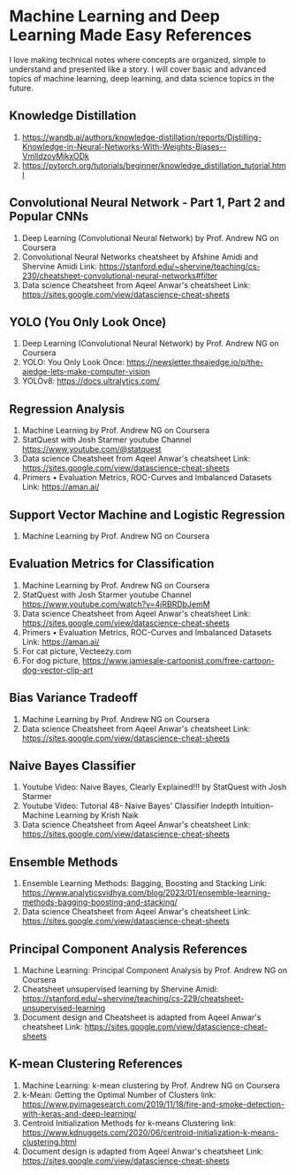 # Machine Learning and Deep Learning Made Easy References
I love making technical notes where concepts are organized, simple to understand and presented like a story. I will cover basic and advanced topics of machine learning, deep learning, and data science topics in the future.

## Knowledge Distillation
1. https://wandb.ai/authors/knowledge-distillation/reports/Distilling-Knowledge-in-Neural-Networks-With-Weights-Biases--VmlldzoyMjkxODk
2. https://pytorch.org/tutorials/beginner/knowledge_distillation_tutorial.html

## Convolutional Neural Network - Part 1, Part 2 and Popular CNNs
1. Deep Learning (Convolutional Neural Network) by Prof. Andrew NG on Coursera
2. Convolutional Neural Networks cheatsheet by Afshine Amidi and Shervine Amidi Link: https://stanford.edu/~shervine/teaching/cs-230/cheatsheet-convolutional-neural-networks#filter
3. Data science Cheatsheet from Aqeel Anwar's cheatsheet Link: https://sites.google.com/view/datascience-cheat-sheets

## YOLO (You Only Look Once)
1. Deep Learning (Convolutional Neural Network) by Prof. Andrew NG on Coursera
2. YOLO: You Only Look Once: https://newsletter.theaiedge.io/p/the-aiedge-lets-make-computer-vision
3. YOLOv8: https://docs.ultralytics.com/

## Regression Analysis
1. Machine Learning by Prof. Andrew NG on Coursera
2. StatQuest with Josh Starmer youtube Channel https://www.youtube.com/@statquest
3. Data science Cheatsheet from Aqeel Anwar's cheatsheet Link: https://sites.google.com/view/datascience-cheat-sheets
4. Primers • Evaluation Metrics, ROC-Curves and Imbalanced Datasets Link: https://aman.ai/

## Support Vector Machine and Logistic Regression
1. Machine Learning by Prof. Andrew NG on Coursera

## Evaluation Metrics for Classification
1. Machine Learning by Prof. Andrew NG on Coursera
2. StatQuest with Josh Starmer youtube Channel https://www.youtube.com/watch?v=4jRBRDbJemM
3. Data science Cheatsheet from Aqeel Anwar's cheatsheet Link: https://sites.google.com/view/datascience-cheat-sheets
4. Primers • Evaluation Metrics, ROC-Curves and Imbalanced Datasets Link: https://aman.ai/
5. For cat picture, Vecteezy.com
6. For dog picture, https://www.jamiesale-cartoonist.com/free-cartoon-dog-vector-clip-art


## Bias Variance Tradeoff
1. Machine Learning by Prof. Andrew NG on Coursera
2. Data science Cheatsheet from Aqeel Anwar's cheatsheet Link: https://sites.google.com/view/datascience-cheat-sheets

## Naive Bayes Classifier
1. Youtube Video: Naive Bayes, Clearly Explained!!! by StatQuest with Josh Starmer
2. Youtube Video: Tutorial 48- Naive Bayes' Classifier Indepth Intuition- Machine Learning by Krish Naik
3. Data science Cheatsheet from Aqeel Anwar's cheatsheet Link: https://sites.google.com/view/datascience-cheat-sheets

## Ensemble Methods
1. Ensemble Learning Methods: Bagging, Boosting and Stacking Link: https://www.analyticsvidhya.com/blog/2023/01/ensemble-learning-methods-bagging-boosting-and-stacking/ 
2. Data science Cheatsheet from Aqeel Anwar's cheatsheet Link: https://sites.google.com/view/datascience-cheat-sheets 

## Principal Component Analysis References
1.  Machine Learning: Principal Component Analysis by Prof. Andrew NG on Coursera
2.	Cheatsheet unsupervised learning by Shervine Amidi: https://stanford.edu/~shervine/teaching/cs-229/cheatsheet-unsupervised-learning
3.	Document design and Cheatsheet is adapted from Aqeel Anwar's cheatsheet Link: https://sites.google.com/view/datascience-cheat-sheets 

## K-mean Clustering References
1.  Machine Learning: k-mean clustering by Prof. Andrew NG on Coursera
2.	k-Mean: Getting the Optimal Number of Clusters link: https://www.pyimagesearch.com/2019/11/18/fire-and-smoke-detection-with-keras-and-deep-learning/
3.	Centroid Initialization Methods for k-means Clustering link: https://www.kdnuggets.com/2020/06/centroid-initialization-k-means-clustering.html
4.	Document design is adapted from Aqeel Anwar's cheatsheet Link: https://sites.google.com/view/datascience-cheat-sheets 
